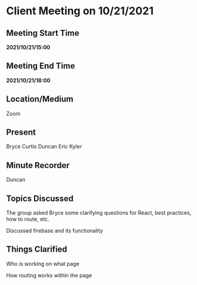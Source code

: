 # Client Meeting on 10/21/2021

## Meeting Start Time

**2021/10/21/15:00**

## Meeting End Time

**2021/10/21/18:00**

## Location/Medium

Zoom

## Present

Bryce
Curtis
Duncan
Eric
Kyler

## Minute Recorder

Duncan

## Topics Discussed

The group asked Bryce some clarifying questions for React, best practices, how to route, etc.

Discussed firebase and its functionality

## Things Clarified

Who is working on what page

How routing works within the page
